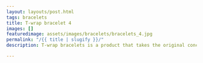 ```yaml
---
layout: layouts/post.html
tags: bracelets
title: T-wrap bracelet 4
images: []
featuredimage: assets/images/bracelets/bracelets_4.jpg
permalink: "/{{ title | slugify }}/"
description: T-wrap bracelets is a product that takes the original concept of the T-wrap and transforms it into a nice bracelet that can be worn by kids aswell as adults

---
```

